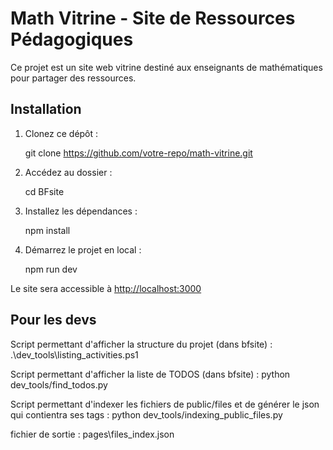 ﻿# Math Vitrine - Site de Ressources Pédagogiques

Ce projet est un site web vitrine destiné aux enseignants de mathématiques pour partager des ressources.

## Installation

1. Clonez ce dépôt :
   
   git clone https://github.com/votre-repo/math-vitrine.git
   
2. Accédez au dossier :
   
   cd BFsite
   
3. Installez les dépendances :
   
   npm install
   
4. Démarrez le projet en local :
   
   npm run dev

Le site sera accessible à [http://localhost:3000](http://localhost:3000)

## Pour les devs

Script permettant d'afficher la structure du projet (dans bfsite) : .\dev_tools\listing_activities.ps1

Script permettant d'afficher la liste de TODOS (dans bfsite) : python dev_tools/find_todos.py

Script permettant d'indexer les fichiers de public/files et de générer le json qui contientra ses tags : 
python dev_tools/indexing_public_files.py

fichier de sortie : pages\files_index.json